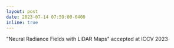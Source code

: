 ```yaml
---
layout: post
date: 2023-07-14 07:59:00-0400
inline: true
---
```


"Neural Radiance Fields with LiDAR Maps" accepted at ICCV 2023
